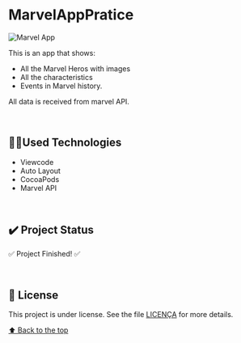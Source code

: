 # MarvelAppPratice

![Marvel App](https://user-images.githubusercontent.com/85628972/167037777-4aa40f6a-0f87-4989-8fd5-74280cff179b.png)

This is an app that shows:
- All the Marvel Heros with images
- All the characteristics
- Events in Marvel history. 

All data is received from marvel API.

</br>

## 👨‍💻Used Technologies

- Viewcode
- Auto Layout
- CocoaPods
- Marvel API

</br>

## :heavy_check_mark: Project Status
:white_check_mark: Project Finished! :white_check_mark:

</br>

## 📝 License
This project is under license. See the file [LICENÇA](LICENSE) for more details.

[⬆ Back to the top](https://github.com/KokumaiLuis/AppBrowserPratice)<br>
